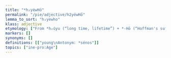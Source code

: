 ```yaml
---
title: "*h₂yéwHō"
permalink: "/pie/adjective/h2yéwHō"
lemma_to_sort: "h₂yewho"
klass: adjective
etymology: ["From *h₂óyu (“long time, lifetime”) +‎ *-Hō (“Hoffman's suffix”)."]
markers: []
synonyms: []
definitions: [["young\nAntonym: *sénos"]]
topics: ["ine-pro:Age"]
---
```

